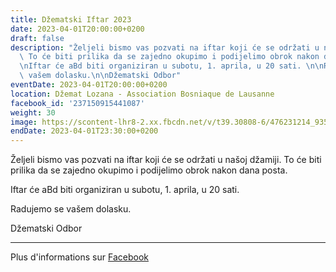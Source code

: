 ```yaml
---
title: Džematski Iftar 2023
date: 2023-04-01T20:00:00+0200
draft: false
description: "Željeli bismo vas pozvati na iftar koji će se održati u našoj džamiji.\
  \ To će biti prilika da se zajedno okupimo i podijelimo obrok nakon dana posta.\n\
  \nIftar će aBd biti organiziran u subotu, 1. aprila, u 20 sati. \n\nRadujemo se\
  \ vašem dolasku.\n\nDžematski Odbor"
eventDate: 2023-04-01T20:00:00+0200
location: Džemat Lozana - Association Bosniaque de Lausanne
facebook_id: '237150915441087'
weight: 30
image: https://scontent-lhr8-2.xx.fbcdn.net/v/t39.30808-6/476231214_935500385377228_3500090740640109385_n.jpg?_nc_cat=101&ccb=1-7&_nc_sid=9e60e4&_nc_ohc=IK2-JByfju4Q7kNvwHamWhb&_nc_oc=AdnOx_Oc5WoXetggQEA9hVRk4s6S4kv6kMrLLmU32-QTj7JTZ8RovDMfGQTeA3bOZaw&_nc_zt=23&_nc_ht=scontent-lhr8-2.xx&edm=ABTKTjYEAAAA&_nc_gid=RLDLjn2tqCpdgaw52d0Gkg&oh=00_AfZSOpfaZrYQQcAUa03GfrvO2-KZjiMHn21m5wg0PaXVwQ&oe=68C6C6DA
endDate: 2023-04-01T23:30:00+0200
---
```


Željeli bismo vas pozvati na iftar koji će se održati u našoj džamiji. To će biti prilika da se zajedno okupimo i podijelimo obrok nakon dana posta.

Iftar će aBd biti organiziran u subotu, 1. aprila, u 20 sati. 

Radujemo se vašem dolasku.

Džematski Odbor

---

Plus d'informations sur [Facebook](https://facebook.com/events/237150915441087)
